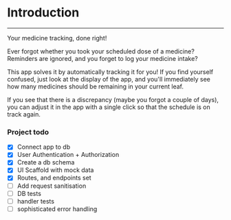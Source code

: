 # Introduction

---

Your medicine tracking, done right!

Ever forgot whether you took your scheduled dose of a medicine? Reminders are ignored, and you forget to log your medicine intake?

This app solves it by automatically tracking it for you! If you find yourself confused, just look at the display of the app, and you'll immediately see how many medicines should be remaining in your current leaf.

If you see that there is a discrepancy (maybe you forgot a couple of days), you can adjust it in the app with a single click so that the schedule is on track again.

### Project todo

- [X] Connect app to db
- [X] User Authentication + Authorization
- [X] Create a db schema
- [X] UI Scaffold with mock data
- [X] Routes, and endpoints set
- [ ] Add request sanitisation
- [ ] DB tests
- [ ] handler tests
- [ ] sophisticated error handling